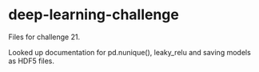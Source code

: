 # deep-learning-challenge

Files for challenge 21.

Looked up documentation for pd.nunique(), leaky_relu and saving models as HDF5 files.
